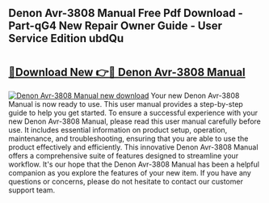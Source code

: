## Denon Avr-3808 Manual Free Pdf Download - Part-qG4 New Repair Owner Guide - User Service Edition ubdQu

# <h2><a href="http://bc34725.oget.top/?id=Denon+Avr-3808+Manual">🔗Download New 👉🔴 Denon Avr-3808 Manual</a></h2>

[![Denon Avr-3808 Manual new download](https://i.imgur.com/5g1atiW.png)](http://bc34725.oget.top/?id=Denon+Avr-3808+Manual)
Your new Denon Avr-3808 Manual is now ready to use. This user manual provides a step-by-step guide to help you get started. To ensure a successful experience with your new Denon Avr-3808 Manual, please read this user manual carefully before use. It includes essential information on product setup, operation, maintenance, and troubleshooting, ensuring that you are able to use the product effectively and efficiently. This innovative Denon Avr-3808 Manual offers a comprehensive suite of features designed to streamline your workflow. It's our hope that the Denon Avr-3808 Manual has been a helpful companion as you explore the features of your new item. If you have any questions or concerns, please do not hesitate to contact our customer support team.
